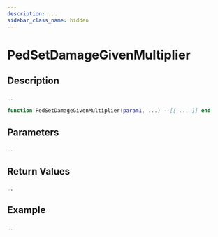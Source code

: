 ```yaml
---
description: ...
sidebar_class_name: hidden
---
```


# PedSetDamageGivenMultiplier

## Description

...

```lua
function PedSetDamageGivenMultiplier(param1, ...) --[[ ... ]] end
```

## Parameters

...

## Return Values

...

## Example

...

